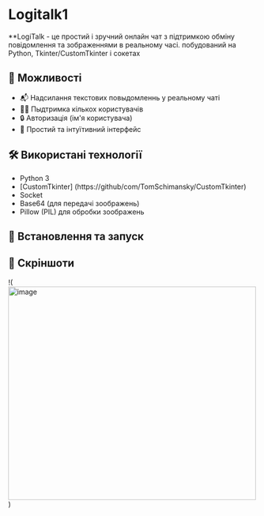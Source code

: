 # Logitalk1

**LogiTalk - це простий і зручний онлайн чат з підтримкою обміну повідомлення та зображеннями в реальному часі.
побудований на Python, Tkinter/CustomTkinter і сокетах
## 🚀 Можливості
- 📬 Надсилання текстових повыдомленнь у реальному чаті
- 👬🏿 Пыдтримка кількох користувачів
- 🔒 Авторизація (ім'я користувача)
- 💭 Простий та інтуїтивний інтерфейс

## 🛠️ Використані технології
- Python 3
- [CustomTkinter] (https://github/com/TomSchimansky/CustomTkinter)
- Socket
- Base64 (для передачі зоображень)
- Pillow (PIL) для обробки зоображень

## 🚢 Встановлення та запуск
## 📱 Скріншоти
!(<img width="501" height="432" alt="image" src="https://github.com/user-attachments/assets/14042f55-7245-4d54-8e1f-9bd82581082c" />
)





